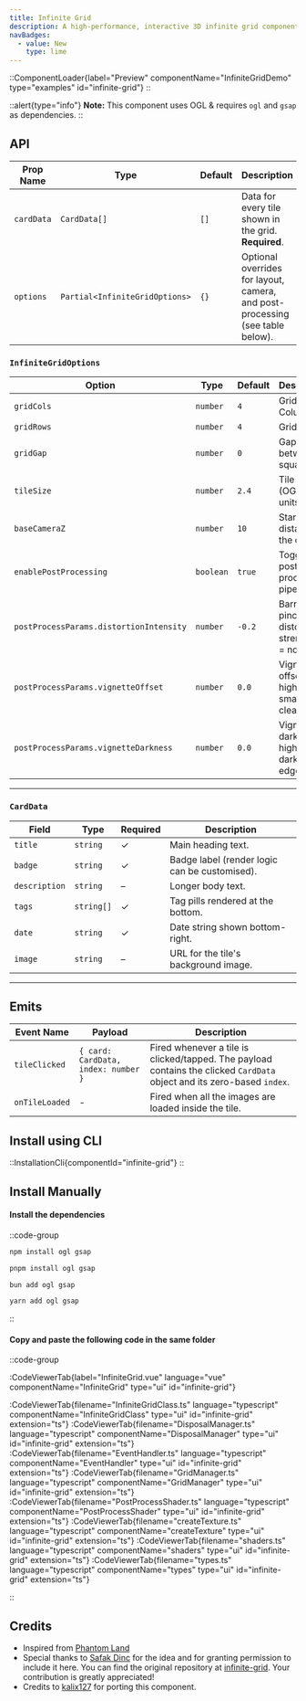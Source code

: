 ```yaml
---
title: Infinite Grid
description: A high-performance, interactive 3D infinite grid component built with OGL as seen on phantom.land
navBadges:
  - value: New
    type: lime
---
```


::ComponentLoader{label="Preview" componentName="InfiniteGridDemo" type="examples" id="infinite-grid"}
::

::alert{type="info"}
**Note:** This component uses OGL & requires `ogl` and `gsap` as dependencies.
::

## API

| Prop Name  | Type                           | Default | Description                                                                   |
| ---------- | ------------------------------ | ------- | ----------------------------------------------------------------------------- |
| `cardData` | `CardData[]`                   | `[]`    | Data for every tile shown in the grid. **Required**.                          |
| `options`  | `Partial<InfiniteGridOptions>` | `{}`    | Optional overrides for layout, camera, and post-processing (see table below). |

### `InfiniteGridOptions`

| Option                                  | Type      | Default | Description                                         |
| --------------------------------------- | --------- | ------- | --------------------------------------------------- |
| `gridCols`                              | `number`  | `4`     | Grid Columns .                                      |
| `gridRows`                              | `number`  | `4`     | Grid Rows .                                         |
| `gridGap`                               | `number`  | `0`     | Gap between squares.                                |
| `tileSize`                              | `number`  | `2.4`   | Tile size (OGL units).                              |
| `baseCameraZ`                           | `number`  | `10`    | Starting Z-distance of the camera.                  |
| `enablePostProcessing`                  | `boolean` | `true`  | Toggle the post-processing pipeline.                |
| `postProcessParams.distortionIntensity` | `number`  | `-0.2`  | Barrel / pincushion distortion strength (0 = none). |
| `postProcessParams.vignetteOffset`      | `number`  | `0.0`   | Vignette offset; higher ⇒ smaller clear area.       |
| `postProcessParams.vignetteDarkness`    | `number`  | `0.0`   | Vignette darkness; higher ⇒ darker edges.           |

---

### `CardData`

| Field         | Type       | Required | Description                                   |
| ------------- | ---------- | -------- | --------------------------------------------- |
| `title`       | `string`   | ✓        | Main heading text.                            |
| `badge`       | `string`   | ✓        | Badge label (render logic can be customised). |
| `description` | `string`   | –        | Longer body text.                             |
| `tags`        | `string[]` | ✓        | Tag pills rendered at the bottom.             |
| `date`        | `string`   | ✓        | Date string shown bottom-right.               |
| `image`       | `string`   | –        | URL for the tile's background image.          |

---

## Emits

| Event Name     | Payload                             | Description                                                                                                             |
| -------------- | ----------------------------------- | ----------------------------------------------------------------------------------------------------------------------- |
| `tileClicked`  | `{ card: CardData, index: number }` | Fired whenever a tile is clicked/tapped. The payload contains the clicked `CardData` object and its zero-based `index`. |
| `onTileLoaded` | -                                   | Fired when all the images are loaded inside the tile.                                                                   |

## Install using CLI

::InstallationCli{componentId="infinite-grid"}
::

## Install Manually

#### Install the dependencies

::code-group

```bash [npm]
npm install ogl gsap
```

```bash [pnpm]
pnpm install ogl gsap
```

```bash [bun]
bun add ogl gsap
```

```bash [yarn]
yarn add ogl gsap
```

::

#### Copy and paste the following code in the same folder

::code-group

:CodeViewerTab{label="InfiniteGrid.vue" language="vue" componentName="InfiniteGrid" type="ui" id="infinite-grid"}

:CodeViewerTab{filename="InfiniteGridClass.ts" language="typescript" componentName="InfiniteGridClass" type="ui" id="infinite-grid" extension="ts"}
:CodeViewerTab{filename="DisposalManager.ts" language="typescript" componentName="DisposalManager" type="ui" id="infinite-grid" extension="ts"}
:CodeViewerTab{filename="EventHandler.ts" language="typescript" componentName="EventHandler" type="ui" id="infinite-grid" extension="ts"}
:CodeViewerTab{filename="GridManager.ts" language="typescript" componentName="GridManager" type="ui" id="infinite-grid" extension="ts"}
:CodeViewerTab{filename="PostProcessShader.ts" language="typescript" componentName="PostProcessShader" type="ui" id="infinite-grid" extension="ts"}
:CodeViewerTab{filename="createTexture.ts" language="typescript" componentName="createTexture" type="ui" id="infinite-grid" extension="ts"}
:CodeViewerTab{filename="shaders.ts" language="typescript" componentName="shaders" type="ui" id="infinite-grid" extension="ts"}
:CodeViewerTab{filename="types.ts" language="typescript" componentName="types" type="ui" id="infinite-grid" extension="ts"}

::

## Credits

- Inspired from [Phantom Land](https://phantom.land)
- Special thanks to [Safak Dinc](https://github.com/safakdinc) for the idea and for granting permission to include it here. You can find the original repository at [infinite-grid](https://github.com/safakdinc/infinite-grid). Your contribution is greatly appreciated!
- Credits to [kalix127](https://github.com/kalix127) for porting this component.
